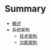 # Summary

* [概述](README.md)
* 系统架构
  * [技术架构](chapter1/ji-zhu-jia-gou.md)
  * [功能架构](chapter1/gong-neng-jia-gou.md)

